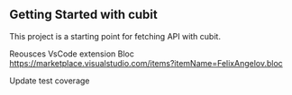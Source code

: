 
## Getting Started with cubit

This project is a starting point for fetching API with cubit.

Reousces  VsCode extension Bloc https://marketplace.visualstudio.com/items?itemName=FelixAngelov.bloc

Update test coverage
